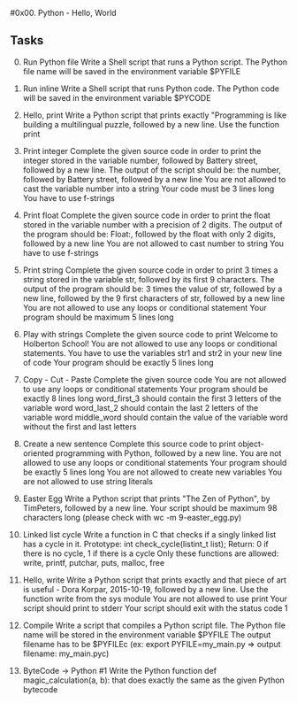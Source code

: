 #0x00. Python - Hello, World

## Tasks

0. Run Python file
Write a Shell script that runs a Python script.
The Python file name will be saved in the environment variable $PYFILE

1. Run inline
Write a Shell script that runs Python code.
The Python code will be saved in the environment variable $PYCODE

2. Hello, print
Write a Python script that prints exactly "Programming is like building a multilingual puzzle, followed by a new line.
Use the function print

3. Print integer
Complete the given source code in order to print the integer stored in the variable number, followed by Battery street, followed by a new line.
The output of the script should be: the number, followed by Battery street, followed by a new line
You are not allowed to cast the variable number into a string
Your code must be 3 lines long
You have to use f-strings

4. Print float
Complete the given source code in order to print the float stored in the variable number with a precision of 2 digits.
The output of the program should be:
Float:, followed by the float with only 2 digits, followed by a new line
You are not allowed to cast number to string
You have to use f-strings

5. Print string
Complete the given source code in order to print 3 times a string stored in the variable str, followed by its first 9 characters.
The output of the program should be:
3 times the value of str, followed by a new line, followed by the 9 first characters of str, followed by a new line
You are not allowed to use any loops or conditional statement
Your program should be maximum 5 lines long

6. Play with strings
Complete the given source code to print Welcome to Holberton School!
You are not allowed to use any loops or conditional statements.
You have to use the variables str1 and str2 in your new line of code
Your program should be exactly 5 lines long

7. Copy - Cut - Paste
Complete the given source code
You are not allowed to use any loops or conditional statements
Your program should be exactly 8 lines long
word_first_3 should contain the first 3 letters of the variable word
word_last_2 should contain the last 2 letters of the variable word
middle_word should contain the value of the variable word without the first and last letters

8. Create a new sentence
Complete this source code to print object-oriented programming with Python, followed by a new line.
You are not allowed to use any loops or conditional statements
Your program should be exactly 5 lines long
You are not allowed to create new variables
You are not allowed to use string literals

9. Easter Egg
Write a Python script that prints "The Zen of Python", by TimPeters, followed by a new line.
Your script should be maximum 98 characters long (please check with wc -m 9-easter_egg.py)

10. Linked list cycle
Write a function in C that checks if a singly linked list has a cycle in it.
Prototype: int check_cycle(listint_t list);
Return: 0 if there is no cycle, 1 if there is a cycle
Only these functions are allowed: write, printf, putchar, puts, malloc, free

11. Hello, write
Write a Python script that prints exactly and that piece of art is useful - Dora Korpar, 2015-10-19, followed by a new line.
Use the function write from the sys module
You are not allowed to use print
Your script should print to stderr
Your script should exit with the status code 1

12. Compile
Write a script that compiles a Python script file.
The Python file name will be stored in the environment variable $PYFILE
The output filename has to be $PYFILEc (ex: export PYFILE=my_main.py => output filename: my_main.pyc)

13. ByteCode -> Python #1
Write the Python function def magic_calculation(a, b): that does exactly the same as the given Python bytecode

